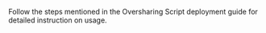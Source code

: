 Follow the steps mentioned in the Oversharing Script deployment guide for detailed instruction on usage.
